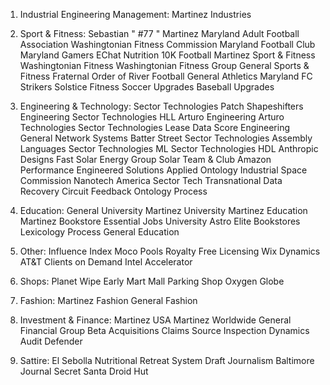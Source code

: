 1. Industrial Engineering Management:
Martinez Industries

2. Sport & Fitness:
Sebastian " #77 " Martinez
Maryland Adult Football Association
Washingtonian Fitness Commission
Maryland Football Club
Maryland Gamers
EChat Nutrition
10K Football
Martinez Sport & Fitness
Washingtonian Fitness
Washingtonian Fitness Group
General Sports & Fitness
Fraternal Order of River Football
General Athletics
Maryland FC Strikers
Solstice Fitness
Soccer Upgrades
Baseball Upgrades



3. Engineering & Technology:
Sector Technologies Patch
Shapeshifters Engineering
Sector Technologies HLL
Arturo Engineering
Arturo Technologies
Sector Technologies
Lease Data
Score Engineering
General Network Systems
Batter Street
Sector Technologies Assembly Languages
Sector Technologies ML
Sector Technologies HDL
Anthropic Designs
Fast Solar Energy Group
Solar Team & Club
Amazon Performance
Engineered Solutions
Applied Ontology
Industrial Space Commission
Nanotech America
Sector Tech
Transnational Data Recovery
Circuit Feedback
Ontology Process


4. Education:
General University
Martinez University
Martinez Education
Martinez Bookstore
Essential Jobs University
Astro Elite Bookstores
Lexicology Process
General Education


5. Other:
Influence Index
Moco Pools
Royalty Free Licensing
Wix Dynamics
AT&T Clients on Demand
Intel Accelerator


6. Shops:
Planet Wipe
Early Mart
Mall Parking Shop
Oxygen Globe

7. Fashion:
Martinez Fashion
General Fashion

8. Investment & Finance:
Martinez USA
Martinez Worldwide
General Financial Group
Beta Acquisitions
Claims Source
Inspection Dynamics
Audit Defender


9. Sattire:
El Sebolla
Nutritional Retreat System
Draft Journalism
Baltimore Journal
Secret Santa
Droid Hut
